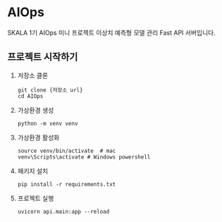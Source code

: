 # AIOps
SKALA 1기 AIOps 미니 프로젝트 이상치 예측형 모델 관리 Fast API 서버입니다.

## 프로젝트 시작하기

1. 저장소 클론
   ```
   git clone {저장소 url}
   cd AIOps
   ```
   
2. 가상환경 생성
   
   ```
   python -m venv venv
   ```

3. 가상환경 활성화
   ```
   source venv/bin/activate  # mac
   venv\Scripts\activate # Windows powershell
   ```
   
4. 패키지 설치
   ```
   pip install -r requirements.txt
   ```

5. 프로젝트 실행
   ```
   uvicorn api.main:app --reload  
   ```
